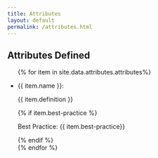 ```yaml
---
title: Attributes
layout: default
permalink: /attributes.html
---
```


<span class="definition-icon"></span>
<h2 class="green bold">Attributes Defined</h2>
<div class="attribute-list">
  <ul>
    {% for item in site.data.attributes.attributes%}
      <li>
        <div class="row">
          <div class="col-md-3">
            <p class="bold attribute-name">{{ item.name }}: </p>
          </div>
          <div class="separator col-md-9">
            <p class="definition">{{ item.definition }}</p>
            {% if item.best-practice %}
            <p class="light"><span class="green bold">Best Practice:</span> {{ item.best-practice}}</p>
            {% endif %}
          </div>
        </div>
        <div class="spacing">
        </div>
      </li>
    {% endfor %}
  </ul>
</div>
